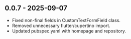 ## 0.0.7 - 2025-09-07

- Fixed non-final fields in CustomTextFormField class.
- Removed unnecessary flutter/cupertino import.
- Updated pubspec.yaml with homepage and repository.
